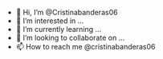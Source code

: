 - 👋 Hi, I’m @Cristinabanderas06
- 👀 I’m interested in ...
- 🌱 I’m currently learning ...
- 💞️ I’m looking to collaborate on ...
- 📫 How to reach me @cristinabanderas06 

<!---
Cristinabanderas06/Cristinabanderas06 is a ✨ special ✨ repository because its `README.md` (this file) appears on your GitHub profile.
You can click the Preview link to take a look at your changes.
--->
